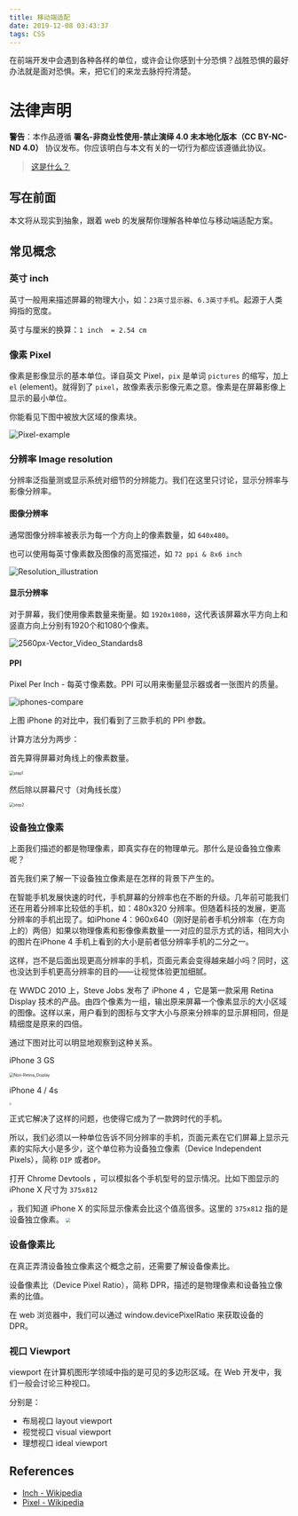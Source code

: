 ```yaml
---
title: 移动端适配
date: 2019-12-08 03:43:37
tags: CSS
---
```


在前端开发中会遇到各种各样的单位，或许会让你感到十分恐惧？战胜恐惧的最好办法就是面对恐惧。来，把它们的来龙去脉捋捋清楚。

# 法律声明

**警告**：本作品遵循 **署名-非商业性使用-禁止演绎 4.0 未本地化版本（CC BY-NC-ND 4.0）** 协议发布。你应该明白与本文有关的一切行为都应该遵循此协议。

> [这是什么？](https://creativecommons.org/licenses/by-nc-nd/4.0/)

## 写在前面

本文将从现实到抽象，跟着 web 的发展帮你理解各种单位与移动端适配方案。

## 常见概念

### 英寸 inch

英寸一般用来描述屏幕的物理大小，如：`23英寸显示器`、`6.3英寸手机`。起源于人类拇指的宽度。

英寸与厘米的换算：`1 inch  = 2.54 cm`

### 像素 Pixel

像素是影像显示的基本单位。译自英文 Pixel，`pix` 是单词 `pictures` 的缩写，加上 `el` (element)。就得到了 `pixel`，故像素表示影像元素之意。像素是在屏幕影像上显示的最小单位。

你能看见下图中被放大区域的像素块。

![Pixel-example](https://assets.wzbspace.top/img/Pixel-example.png)

### 分辨率 Image resolution

分辨率泛指量测或显示系统对细节的分辨能力。我们在这里只讨论，显示分辨率与影像分辨率。

#### 图像分辨率

通常图像分辨率被表示为每一个方向上的像素数量，如 `640x480`。

也可以使用每英寸像素数及图像的高宽描述，如 `72 ppi & 8x6 inch`

![Resolution_illustration](https://assets.wzbspace.top/img/Resolution_illustration.png)

#### 显示分辨率

对于屏幕，我们使用像素数量来衡量。如 `1920x1080`，这代表该屏幕水平方向上和竖直方向上分别有1920个和1080个像素。

![2560px-Vector_Video_Standards8](https://assets.wzbspace.top/img/2560px-Vector_Video_Standards8.png)

#### PPI

Pixel Per Inch - 每英寸像素数。PPI 可以用来衡量显示器或者一张图片的质量。

![iphones-compare](https://assets.wzbspace.top/img/20191109225342.png)

上图 iPhone 的对比中，我们看到了三款手机的 PPI 参数。

计算方法分为两步：

首先算得屏幕对角线上的像素数量。

<img src="http://assets.wzbspace.top/img/20191109225938.png" alt="step1" style="zoom:50%;" />

然后除以屏幕尺寸（对角线长度）

<img src="http://assets.wzbspace.top/img/20191109230028.png" alt="step2" style="zoom:50%;" />

### 设备独立像素

上面我们描述的都是物理像素，即真实存在的物理单元。那什么是设备独立像素呢？

首先我们来了解一下设备独立像素是在怎样的背景下产生的。

在智能手机发展快速的时代，手机屏幕的分辨率也在不断的升级。几年前可能我们还在用着分辨率比较低的手机，如：480x320 分辨率。但随着科技的发展，更高分辨率的手机出现了。如iPhone 4：960x640（刚好是前者手机分辨率（在方向上的）两倍）如果以物理像素和影像像素数量一一对应的显示方式的话，相同大小的图片在iPhone 4 手机上看到的大小是前者低分辨率手机的二分之一。

这样，岂不是后面出现更高分辨率的手机，页面元素会变得越来越小吗？同时，这也没达到手机更高分辨率的目的——让视觉体验更加细腻。

在 WWDC 2010 上，Steve Jobs 发布了 iPhone 4 ，它是第一款采用 Retina Display 技术的产品。由四个像素为一组，输出原来屏幕一个像素显示的大小区域的图像。这样以来，用户看到的图标与文字大小与原来分辨率的显示屏相同，但是精细度是原来的四倍。

通过下图对比可以明显地观察到这种关系。

iPhone 3 GS

<img src="http://assets.wzbspace.top/img/Non-Retina_Display.jpg" alt="Non-Retina_Display" style="zoom: 50%;" />

iPhone 4 / 4s

<img src="http://assets.wzbspace.top/img/Retina_Display.jpg" style="zoom: 25%;" />

正式它解决了这样的问题，也使得它成为了一款跨时代的手机。

所以，我们必须以一种单位告诉不同分辨率的手机，页面元素在它们屏幕上显示元素的实际大小是多少，这个单位称为设备独立像素（Device Independent Pixels），简称 `DIP` 或者`DP`。

打开 Chrome Devtools ，可以模拟各个手机型号的显示情况。比如下图显示的 iPhone X 尺寸为 `375x812`

 ，我们知道 iPhone X 的实际显示像素会比这个值高很多。这里的 `375x812` 指的是设备独立像素。
<img src="http://assets.wzbspace.top/img/Screen Shot 2019-11-16 at 3.23.11 PM.png" style="zoom:50%;" />

### 设备像素比

在真正弄清设备独立像素这个概念之前，还需要了解设备像素比。

设备像素比（Device Pixel Ratio），简称 DPR，描述的是物理像素和设备独立像素的比值。

在 web 浏览器中，我们可以通过 window.devicePixelRatio 来获取设备的 DPR。

### 视口 Viewport

viewport 在计算机图形学领域中指的是可见的多边形区域。在 Web 开发中，我们一般会讨论三种视口。

分别是：

+ 布局视口 layout viewport
+ 视觉视口 visual viewport
+ 理想视口 ideal viewport

## References

+ [Inch - Wikipedia](https://en.wikipedia.org/wiki/Inch)
+ [Pixel - Wikipedia](https://en.wikipedia.org/wiki/Pixel)
